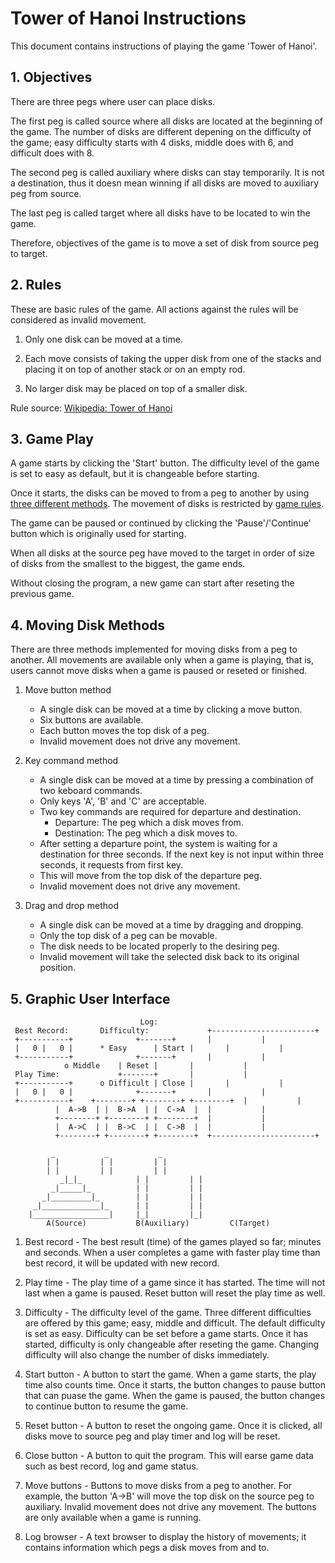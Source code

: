 <!--
  Tower of Hanoi Instructions

  Author: Jun Jung
  Student Number: 292961
  Email: jun.jung@tuni.fi
-->

# Tower of Hanoi Instructions

This document contains instructions of playing the game 'Tower of Hanoi'.


## 1. Objectives

There are three pegs where user can place disks.

The first peg is called source where all disks are located at the beginning of the game.
The number of disks are different depening on the difficulty of the game; easy difficulty starts with 4 disks, middle does with 6, and difficult does with 8.

The second peg is called auxiliary where disks can stay temporarily.
It is not a destination, thus it doesn mean winning if all disks are moved to auxiliary peg from source.

The last peg is called target where all disks have to be located to win the game.

Therefore, objectives of the game is to move a set of disk from source peg to target.


## 2. Rules

These are basic rules of the game.
All actions against the rules will be considered as invalid movement.

1. Only one disk can be moved at a time.

2. Each move consists of taking the upper disk from one of the stacks and placing it on top of another stack or on an empty rod.

3. No larger disk may be placed on top of a smaller disk.

Rule source: [Wikipedia: Tower of Hanoi](https://en.wikipedia.org/wiki/Tower_of_Hanoi)


## 3. Game Play

A game starts by clicking the 'Start' button.
The difficulty level of the game is set to easy as default, but it is changeable before starting.

Once it starts, the disks can be moved to from a peg to another by using [three different methods](#4-moving-disk-methods).
The movement of disks is restricted by [game rules](#2-rules).

The game can be paused or continued by clicking the 'Pause'/'Continue' button which is originally used for starting.

When all disks at the source peg have moved to the target in order of size of disks from the smallest to the biggest, the game ends.

Without closing the program, a new game can start after reseting the previous game.


## 4. Moving Disk Methods

There are three methods implemented for moving disks from a peg to another.
All movements are available only when a game is playing, that is, users cannot move disks when a game is paused or reseted or finished.

1. Move button method
    * A single disk can be moved at a time by clicking a move button.
    * Six buttons are available.
    * Each button moves the top disk of a peg.
    * Invalid movement does not drive any movement.

2. Key command method
    * A single disk can be moved at a time by pressing a combination of two keboard commands.
    * Only keys 'A', 'B' and 'C' are acceptable.
    * Two key commands are required for departure and destination.
        * Departure: The peg which a disk moves from.
        * Destination: The peg which a disk moves to.
    * After setting a departure point, the system is waiting for a destination for three seconds.
      If the next key is not input within three seconds, it requests from first key.
    * This will move from the top disk of the departure peg.
    * Invalid movement does not drive any movement.

3. Drag and drop method
    * A single disk can be moved at a time by dragging and dropping.
    * Only the top disk of a peg can be movable.
    * The disk needs to be located properly to the desiring peg.
    * Invalid movement will take the selected disk back to its original position.


## 5. Graphic User Interface

```text
							 Log:
 Best Record:		Difficulty: 			+-----------------------+
 +-----------+			    +-------+		|			|
 |   0 |   0 |		* Easy      | Start |		|			|
 +-----------+			    +-------+		|			|
			o Middle    | Reset |		|			|
 Play Time:			    +-------+		|			|
 +-----------+		o Difficult | Close |		|			|
 |   0 |   0 |			    +-------+		|			|
 +-----------+	  +--------+ +--------+ +--------+	|			|
		  |  A->B  | |  B->A  | |  C->A  |	|			|
		  +--------+ +--------+ +--------+	|			|
		  |  A->C  | |  B->C  | |  C->B  |	|			|
		  +--------+ +--------+ +--------+	+-----------------------+

		 _			 _			 _
		| |			| |			| |
		| |			| |			| |
	       _|_|_			| |			| |
	     _|_____|_			| |			| |
	   _|_________|_		| |			| |
	 _|_____________|_		| |			| |
	|_________________|		|_|			|_|
	    A(Source)		    B(Auxiliary)	     C(Target)
```

1. Best record  - The best result (time) of the games played so far; minutes and seconds.
		  When a user completes a game with faster play time than best record, 
		  it will be updated with new record.

2. Play time    - The play time of a game since it has started.
		  The time will not last when a game is paused.
		  Reset button will reset the play time as well.

3. Difficulty   - The difficulty level of the game.
		  Three different difficulties are offered by this game; easy, middle and difficult.
		  The default difficulty is set as easy.
		  Difficulty can be set before a game starts.
		  Once it has started, difficulty is only changeable after reseting the game.
		  Changing difficulty will also change the number of disks immediately.

4. Start button - A button to start the game.
		  When a game starts, the play time also counts time.
		  Once it starts, the button changes to pause button that can puase the game.
		  When the game is paused, the button changes to continue button to resume the game.

5. Reset button - A button to reset the ongoing game.
		  Once it is clicked, all disks move to source peg and play timer and log will be reset.
		  
6. Close button - A button to quit the program.
		  This will earse game data such as best record, log and game status.

6. Move buttons - Buttons to move disks from a peg to another.
		  For example, the button 'A->B' will move the top disk on the source peg to auxiliary.
		  Invalid movement does not drive any movement.
		  The buttons are only available when a game is running.

7. Log browser  - A text browser to display the history of movements;
		  it contains information which pegs a disk moves from and to.


